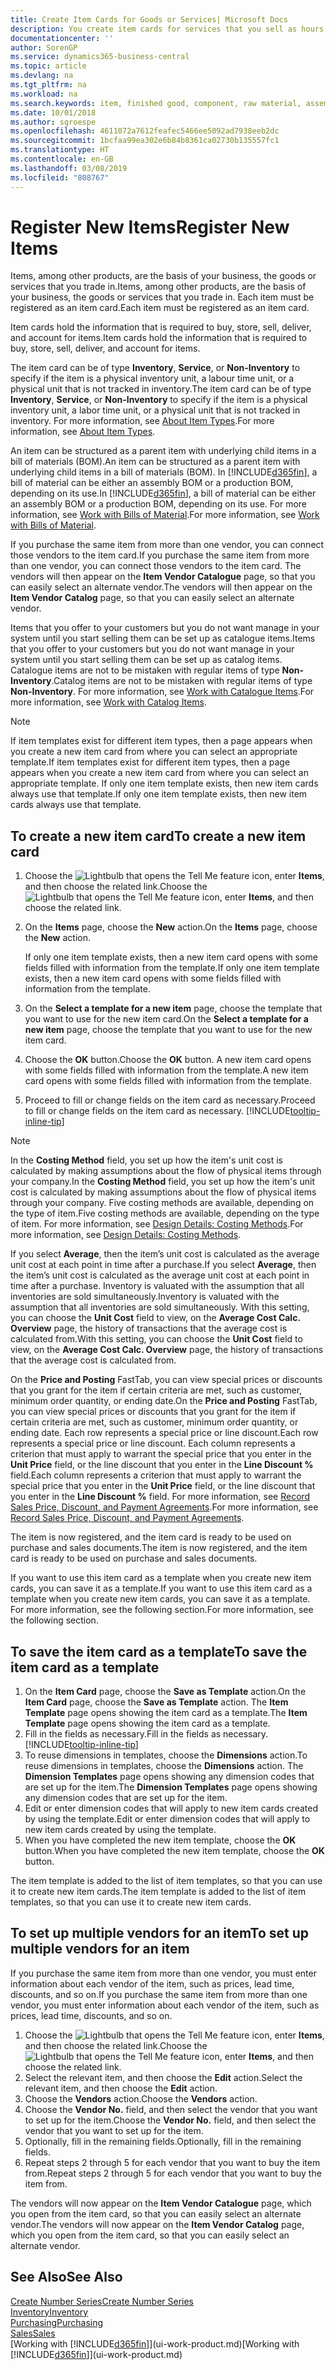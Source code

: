 ```yaml
---
title: Create Item Cards for Goods or Services| Microsoft Docs
description: You create item cards for services that you sell as hours and for physical products, such as assembly items, finished goods, components, or raw material, that you sell from your inventory.
documentationcenter: ''
author: SorenGP
ms.service: dynamics365-business-central
ms.topic: article
ms.devlang: na
ms.tgt_pltfrm: na
ms.workload: na
ms.search.keywords: item, finished good, component, raw material, assembly item
ms.date: 10/01/2018
ms.author: sgroespe
ms.openlocfilehash: 4611072a7612feafec5466ee5092ad7938eeb2dc
ms.sourcegitcommit: 1bcfaa99ea302e6b84b8361ca02730b135557fc1
ms.translationtype: HT
ms.contentlocale: en-GB
ms.lasthandoff: 03/08/2019
ms.locfileid: "808767"
---
```

# <a name="register-new-items"></a><span data-ttu-id="b6316-103">Register New Items</span><span class="sxs-lookup"><span data-stu-id="b6316-103">Register New Items</span></span>
<span data-ttu-id="b6316-104">Items, among other products, are the basis of your business, the goods or services that you trade in.</span><span class="sxs-lookup"><span data-stu-id="b6316-104">Items, among other products, are the basis of your business, the goods or services that you trade in.</span></span> <span data-ttu-id="b6316-105">Each item must be registered as an item card.</span><span class="sxs-lookup"><span data-stu-id="b6316-105">Each item must be registered as an item card.</span></span>

<span data-ttu-id="b6316-106">Item cards hold the information that is required to buy, store, sell, deliver, and account for items.</span><span class="sxs-lookup"><span data-stu-id="b6316-106">Item cards hold the information that is required to buy, store, sell, deliver, and account for items.</span></span>

<span data-ttu-id="b6316-107">The item card can be of type **Inventory**, **Service**, or **Non-Inventory** to specify if the item is a physical inventory unit, a labour time unit, or a physical unit that is not tracked in inventory.</span><span class="sxs-lookup"><span data-stu-id="b6316-107">The item card can be of type **Inventory**, **Service**, or **Non-Inventory** to specify if the item is a physical inventory unit, a labor time unit, or a physical unit that is not tracked in inventory.</span></span> <span data-ttu-id="b6316-108">For more information, see [About Item Types](inventory-about-item-types.md).</span><span class="sxs-lookup"><span data-stu-id="b6316-108">For more information, see [About Item Types](inventory-about-item-types.md).</span></span>

<span data-ttu-id="b6316-109">An item can be structured as a parent item with underlying child items in a bill of materials (BOM).</span><span class="sxs-lookup"><span data-stu-id="b6316-109">An item can be structured as a parent item with underlying child items in a bill of materials (BOM).</span></span> <span data-ttu-id="b6316-110">In [!INCLUDE[d365fin](includes/d365fin_md.md)], a bill of material can be either an assembly BOM or a production BOM, depending on its use.</span><span class="sxs-lookup"><span data-stu-id="b6316-110">In [!INCLUDE[d365fin](includes/d365fin_md.md)], a bill of material can be either an assembly BOM or a production BOM, depending on its use.</span></span> <span data-ttu-id="b6316-111">For more information, see [Work with Bills of Material](inventory-how-work-BOMs.md).</span><span class="sxs-lookup"><span data-stu-id="b6316-111">For more information, see [Work with Bills of Material](inventory-how-work-BOMs.md).</span></span>

<span data-ttu-id="b6316-112">If you purchase the same item from more than one vendor, you can connect those vendors to the item card.</span><span class="sxs-lookup"><span data-stu-id="b6316-112">If you purchase the same item from more than one vendor, you can connect those vendors to the item card.</span></span> <span data-ttu-id="b6316-113">The vendors will then appear on the **Item Vendor Catalogue** page, so that you can easily select an alternate vendor.</span><span class="sxs-lookup"><span data-stu-id="b6316-113">The vendors will then appear on the **Item Vendor Catalog** page, so that you can easily select an alternate vendor.</span></span>

<span data-ttu-id="b6316-114">Items that you offer to your customers but you do not want manage in your system until you start selling them can be set up as catalogue items.</span><span class="sxs-lookup"><span data-stu-id="b6316-114">Items that you offer to your customers but you do not want manage in your system until you start selling them can be set up as catalog items.</span></span> <span data-ttu-id="b6316-115">Catalogue items are not to be mistaken with regular items of type **Non-Inventory**.</span><span class="sxs-lookup"><span data-stu-id="b6316-115">Catalog items are not to be mistaken with regular items of type **Non-Inventory**.</span></span> <span data-ttu-id="b6316-116">For more information, see [Work with Catalogue Items](inventory-how-work-nonstock-items.md).</span><span class="sxs-lookup"><span data-stu-id="b6316-116">For more information, see [Work with Catalog Items](inventory-how-work-nonstock-items.md).</span></span>  

> [!NOTE]  
> <span data-ttu-id="b6316-117">If item templates exist for different item types, then a page appears when you create a new item card from where you can select an appropriate template.</span><span class="sxs-lookup"><span data-stu-id="b6316-117">If item templates exist for different item types, then a page appears when you create a new item card from where you can select an appropriate template.</span></span> <span data-ttu-id="b6316-118">If only one item template exists, then new item cards always use that template.</span><span class="sxs-lookup"><span data-stu-id="b6316-118">If only one item template exists, then new item cards always use that template.</span></span>

## <a name="to-create-a-new-item-card"></a><span data-ttu-id="b6316-119">To create a new item card</span><span class="sxs-lookup"><span data-stu-id="b6316-119">To create a new item card</span></span>
1. <span data-ttu-id="b6316-120">Choose the ![Lightbulb that opens the Tell Me feature](media/ui-search/search_small.png "Tell me what you want to do") icon, enter **Items**, and then choose the related link.</span><span class="sxs-lookup"><span data-stu-id="b6316-120">Choose the ![Lightbulb that opens the Tell Me feature](media/ui-search/search_small.png "Tell me what you want to do") icon, enter **Items**, and then choose the related link.</span></span>  
2. <span data-ttu-id="b6316-121">On the **Items** page, choose the **New** action.</span><span class="sxs-lookup"><span data-stu-id="b6316-121">On the **Items** page, choose the **New** action.</span></span>

    <span data-ttu-id="b6316-122">If only one item template exists, then a new item card opens with some fields filled with information from the template.</span><span class="sxs-lookup"><span data-stu-id="b6316-122">If only one item template exists, then a new item card opens with some fields filled with information from the template.</span></span>
3. <span data-ttu-id="b6316-123">On the **Select a template for a new item** page, choose the template that you want to use for the new item card.</span><span class="sxs-lookup"><span data-stu-id="b6316-123">On the **Select a template for a new item** page, choose the template that you want to use for the new item card.</span></span>
4. <span data-ttu-id="b6316-124">Choose the **OK** button.</span><span class="sxs-lookup"><span data-stu-id="b6316-124">Choose the **OK** button.</span></span> <span data-ttu-id="b6316-125">A new item card opens with some fields filled with information from the template.</span><span class="sxs-lookup"><span data-stu-id="b6316-125">A new item card opens with some fields filled with information from the template.</span></span>
5. <span data-ttu-id="b6316-126">Proceed to fill or change fields on the item card as necessary.</span><span class="sxs-lookup"><span data-stu-id="b6316-126">Proceed to fill or change fields on the item card as necessary.</span></span> [!INCLUDE[tooltip-inline-tip](includes/tooltip-inline-tip_md.md)]

> [!NOTE]
> <span data-ttu-id="b6316-127">In the **Costing Method** field, you set up how the item's unit cost is calculated by making assumptions about the flow of physical items through your company.</span><span class="sxs-lookup"><span data-stu-id="b6316-127">In the **Costing Method** field, you set up how the item's unit cost is calculated by making assumptions about the flow of physical items through your company.</span></span> <span data-ttu-id="b6316-128">Five costing methods are available, depending on the type of item.</span><span class="sxs-lookup"><span data-stu-id="b6316-128">Five costing methods are available, depending on the type of item.</span></span> <span data-ttu-id="b6316-129">For more information, see [Design Details: Costing Methods](design-details-costing-methods.md).</span><span class="sxs-lookup"><span data-stu-id="b6316-129">For more information, see [Design Details: Costing Methods](design-details-costing-methods.md).</span></span>
>
> <span data-ttu-id="b6316-130">If you select **Average**, then the item’s unit cost is calculated as the average unit cost at each point in time after a purchase.</span><span class="sxs-lookup"><span data-stu-id="b6316-130">If you select **Average**, then the item’s unit cost is calculated as the average unit cost at each point in time after a purchase.</span></span> <span data-ttu-id="b6316-131">Inventory is valuated with the assumption that all inventories are sold simultaneously.</span><span class="sxs-lookup"><span data-stu-id="b6316-131">Inventory is valuated with the assumption that all inventories are sold simultaneously.</span></span> <span data-ttu-id="b6316-132">With this setting, you can choose the **Unit Cost** field to view, on the **Average Cost Calc. Overview** page, the history of transactions that the average cost is calculated from.</span><span class="sxs-lookup"><span data-stu-id="b6316-132">With this setting, you can choose the **Unit Cost** field to view, on the **Average Cost Calc. Overview** page, the history of transactions that the average cost is calculated from.</span></span>

<span data-ttu-id="b6316-133">On the **Price and Posting** FastTab, you can view special prices or discounts that you grant for the item if certain criteria are met, such as customer, minimum order quantity, or ending date.</span><span class="sxs-lookup"><span data-stu-id="b6316-133">On the **Price and Posting** FastTab, you can view special prices or discounts that you grant for the item if certain criteria are met, such as customer, minimum order quantity, or ending date.</span></span> <span data-ttu-id="b6316-134">Each row represents a special price or line discount.</span><span class="sxs-lookup"><span data-stu-id="b6316-134">Each row represents a special price or line discount.</span></span> <span data-ttu-id="b6316-135">Each column represents a criterion that must apply to warrant the special price that you enter in the **Unit Price** field, or the line discount that you enter in the **Line Discount %** field.</span><span class="sxs-lookup"><span data-stu-id="b6316-135">Each column represents a criterion that must apply to warrant the special price that you enter in the **Unit Price** field, or the line discount that you enter in the **Line Discount %** field.</span></span> <span data-ttu-id="b6316-136">For more information, see [Record Sales Price, Discount, and Payment Agreements](sales-how-record-sales-price-discount-payment-agreements.md).</span><span class="sxs-lookup"><span data-stu-id="b6316-136">For more information, see [Record Sales Price, Discount, and Payment Agreements](sales-how-record-sales-price-discount-payment-agreements.md).</span></span>

<span data-ttu-id="b6316-137">The item is now registered, and the item card is ready to be used on purchase and sales documents.</span><span class="sxs-lookup"><span data-stu-id="b6316-137">The item is now registered, and the item card is ready to be used on purchase and sales documents.</span></span>

<span data-ttu-id="b6316-138">If you want to use this item card as a template when you create new item cards, you can save it as a template.</span><span class="sxs-lookup"><span data-stu-id="b6316-138">If you want to use this item card as a template when you create new item cards, you can save it as a template.</span></span> <span data-ttu-id="b6316-139">For more information, see the following section.</span><span class="sxs-lookup"><span data-stu-id="b6316-139">For more information, see the following section.</span></span>

## <a name="to-save-the-item-card-as-a-template"></a><span data-ttu-id="b6316-140">To save the item card as a template</span><span class="sxs-lookup"><span data-stu-id="b6316-140">To save the item card as a template</span></span>
1. <span data-ttu-id="b6316-141">On the **Item Card** page, choose the **Save as Template** action.</span><span class="sxs-lookup"><span data-stu-id="b6316-141">On the **Item Card** page, choose the **Save as Template** action.</span></span> <span data-ttu-id="b6316-142">The **Item Template** page opens showing the item card as a template.</span><span class="sxs-lookup"><span data-stu-id="b6316-142">The **Item Template** page opens showing the item card as a template.</span></span>
2. <span data-ttu-id="b6316-143">Fill in the fields as necessary.</span><span class="sxs-lookup"><span data-stu-id="b6316-143">Fill in the fields as necessary.</span></span> [!INCLUDE[tooltip-inline-tip](includes/tooltip-inline-tip_md.md)]
3. <span data-ttu-id="b6316-144">To reuse dimensions in templates, choose the **Dimensions** action.</span><span class="sxs-lookup"><span data-stu-id="b6316-144">To reuse dimensions in templates, choose the **Dimensions** action.</span></span> <span data-ttu-id="b6316-145">The **Dimension Templates** page opens showing any dimension codes that are set up for the item.</span><span class="sxs-lookup"><span data-stu-id="b6316-145">The **Dimension Templates** page opens showing any dimension codes that are set up for the item.</span></span>
4. <span data-ttu-id="b6316-146">Edit or enter dimension codes that will apply to new item cards created by using the template.</span><span class="sxs-lookup"><span data-stu-id="b6316-146">Edit or enter dimension codes that will apply to new item cards created by using the template.</span></span>
5. <span data-ttu-id="b6316-147">When you have completed the new item template, choose the **OK** button.</span><span class="sxs-lookup"><span data-stu-id="b6316-147">When you have completed the new item template, choose the **OK** button.</span></span>

<span data-ttu-id="b6316-148">The item template is added to the list of item templates, so that you can use it to create new item cards.</span><span class="sxs-lookup"><span data-stu-id="b6316-148">The item template is added to the list of item templates, so that you can use it to create new item cards.</span></span>

## <a name="to-set-up-multiple-vendors-for-an-item"></a><span data-ttu-id="b6316-149">To set up multiple vendors for an item</span><span class="sxs-lookup"><span data-stu-id="b6316-149">To set up multiple vendors for an item</span></span>  
<span data-ttu-id="b6316-150">If you purchase the same item from more than one vendor, you must enter information about each vendor of the item, such as prices, lead time, discounts, and so on.</span><span class="sxs-lookup"><span data-stu-id="b6316-150">If you purchase the same item from more than one vendor, you must enter information about each vendor of the item, such as prices, lead time, discounts, and so on.</span></span>  

1.  <span data-ttu-id="b6316-151">Choose the ![Lightbulb that opens the Tell Me feature](media/ui-search/search_small.png "Tell me what you want to do") icon, enter **Items**, and then choose the related link.</span><span class="sxs-lookup"><span data-stu-id="b6316-151">Choose the ![Lightbulb that opens the Tell Me feature](media/ui-search/search_small.png "Tell me what you want to do") icon, enter **Items**, and then choose the related link.</span></span>  
2.  <span data-ttu-id="b6316-152">Select the relevant item, and then choose the **Edit** action.</span><span class="sxs-lookup"><span data-stu-id="b6316-152">Select the relevant item, and then choose the **Edit** action.</span></span>  
3.  <span data-ttu-id="b6316-153">Choose the **Vendors** action.</span><span class="sxs-lookup"><span data-stu-id="b6316-153">Choose the **Vendors** action.</span></span>  
4.  <span data-ttu-id="b6316-154">Choose the **Vendor No.** field, and then select the vendor that you want to set up for the item.</span><span class="sxs-lookup"><span data-stu-id="b6316-154">Choose the **Vendor No.** field, and then select the vendor that you want to set up for the item.</span></span>  
5.  <span data-ttu-id="b6316-155">Optionally, fill in the remaining fields.</span><span class="sxs-lookup"><span data-stu-id="b6316-155">Optionally, fill in the remaining fields.</span></span>  
6.  <span data-ttu-id="b6316-156">Repeat steps 2 through 5 for each vendor that you want to buy the item from.</span><span class="sxs-lookup"><span data-stu-id="b6316-156">Repeat steps 2 through 5 for each vendor that you want to buy the item from.</span></span>

<span data-ttu-id="b6316-157">The vendors will now appear on the **Item Vendor Catalogue** page, which you open from the item card, so that you can easily select an alternate vendor.</span><span class="sxs-lookup"><span data-stu-id="b6316-157">The vendors will now appear on the **Item Vendor Catalog** page, which you open from the item card, so that you can easily select an alternate vendor.</span></span>

## <a name="see-also"></a><span data-ttu-id="b6316-158">See Also</span><span class="sxs-lookup"><span data-stu-id="b6316-158">See Also</span></span>
[<span data-ttu-id="b6316-159">Create Number Series</span><span class="sxs-lookup"><span data-stu-id="b6316-159">Create Number Series</span></span>](ui-create-number-series.md)  
[<span data-ttu-id="b6316-160">Inventory</span><span class="sxs-lookup"><span data-stu-id="b6316-160">Inventory</span></span>](inventory-manage-inventory.md)  
[<span data-ttu-id="b6316-161">Purchasing</span><span class="sxs-lookup"><span data-stu-id="b6316-161">Purchasing</span></span>](purchasing-manage-purchasing.md)  
[<span data-ttu-id="b6316-162">Sales</span><span class="sxs-lookup"><span data-stu-id="b6316-162">Sales</span></span>](sales-manage-sales.md)  
<span data-ttu-id="b6316-163">[Working with [!INCLUDE[d365fin](includes/d365fin_md.md)]](ui-work-product.md)</span><span class="sxs-lookup"><span data-stu-id="b6316-163">[Working with [!INCLUDE[d365fin](includes/d365fin_md.md)]](ui-work-product.md)</span></span>
